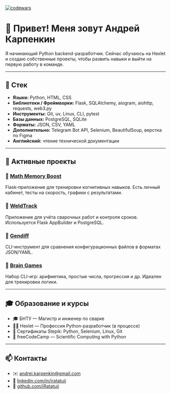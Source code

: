 
<!-- [![Anurag's GitHub stats](https://github-readme-stats.vercel.app/api?username=Ratatuii&show_icons=true&theme=radical)](https://github.com/anuraghazra/github-readme-stats) -->

[![codewars](https://www.codewars.com/users/iRatatuii/badges/large)](https://www.codewars.com/users/iRatatuii)  

# 👋 Привет! Меня зовут Андрей Карпенкин

Я начинающий Python backend-разработчик. Сейчас обучаюсь на Hexlet и создаю собственные проекты, чтобы развить навыки и выйти на первую работу в команде.

---

## 💼 Стек

- **Языки:** Python, HTML, CSS
- **Библиотеки / Фреймворки:** Flask, SQLAlchemy, aiogram, aiohttp, requests, web3.py
- **Инструменты:** Git, uv, Linux, CLI, pytest
- **Базы данных:** PostgreSQL, SQLite
- **Форматы:** JSON, CSV, YAML
- **Дополнительно:** Telegram Bot API, Selenium, BeautifulSoup, верстка по Figma
- **Английский:** чтение технической документации

---

## 🧠 Активные проекты

### 🔹 [Math Memory Boost](https://github.com/iRatatuii/Math_memory_boost)
Flask-приложение для тренировки когнитивных навыков. Есть личный кабинет, тесты на скорость, графики с результатами.

### 🔹 [WeldTrack](https://github.com/iRatatuii/WeldTrack)
Приложение для учёта сварочных работ и контроля сроков. Используется Flask AppBuilder и PostgreSQL.

### 🔹 [Gendiff](https://github.com/iRatatuii/python-project-50)
CLI-инструмент для сравнения конфигурационных файлов в форматах JSON/YAML.

### 🔹 [Brain Games](https://github.com/iRatatuii/python-project-49)
Набор CLI-игр: арифметика, простые числа, прогрессия и др. Идеален для тренировки логики.

---

## 🎓 Образование и курсы

- 🎓 БНТУ — Магистр и инженер по сварке
- 🧑‍💻 Hexlet — Профессия Python-разработчик (в процессе)
- 🧪 Сертификаты Stepik: Python, Selenium, Linux, Git
- 🧮 freeCodeCamp — Scientific Computing with Python

---

## 📫 Контакты

- ✉️ [andrei.karpenkin@gmail.com](mailto:andrei.karpenkin@gmail.com)
- 🔗 [linkedin.com/in/iratatuii](https://linkedin.com/in/iratatuii)
- 🐙 [github.com/iRatatuii](https://github.com/iRatatuii)
